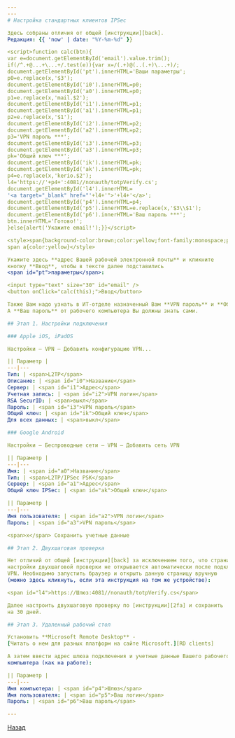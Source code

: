 ```yaml
---
---
# Настройка стандартных клиентов IPSec

Здесь собраны отличия от общей [инструкции][back].  
Редакция: {{ 'now' | date: "%Y-%m-%d" }}

<script>function calc(btn){
var e=document.getElementById('email').value.trim();
if(/^.+@...+\...+/.test(e)){var x=/(.+)@(..(.+)\...+)/;
document.getElementById('pt').innerHTML='Ваши параметры';
p0=e.replace(x,'$3');
document.getElementById('i0').innerHTML=p0;
document.getElementById('a0').innerHTML=p0;
p1=e.replace(x,'mail.$2');
document.getElementById('i1').innerHTML=p1;
document.getElementById('a1').innerHTML=p1;
p2=e.replace(x,'$1');
document.getElementById('i2').innerHTML=p2;
document.getElementById('a2').innerHTML=p2;
p3='VPN пароль ***';
document.getElementById('i3').innerHTML=p3;
document.getElementById('a3').innerHTML=p3;
pk='Общий ключ ***';
document.getElementById('ik').innerHTML=pk;
document.getElementById('ak').innerHTML=pk;
p4=e.replace(x,'kerio.$2');
l4='https://'+p4+':4081//nonauth/totpVerify.cs';
document.getElementById('l4').innerHTML=
'<a target="_blank" href="'+l4+'">'+l4+'</a>';
document.getElementById('p4').innerHTML=p4;
document.getElementById('p5').innerHTML=e.replace(x,'$3\\$1');
document.getElementById('p6').innerHTML='Ваш пароль ***';
btn.innerHTML='Готово!';
}else{alert('Укажите email!');}}</script>

<style>span{background-color:brown;color:yellow;font-family:monospace;padding:5px 15px;}
span a{color:yellow}</style>

Укажите здесь **адрес Вашей рабочей электронной почты** и кликните
кнопку **Ввод**, чтобы в тексте далее подставились  
<span id="pt">параметры</span>:

<input type="text" size="30" id="email" />
<button onClick="calc(this);">Ввод</button>

Также Вам надо узнать в ИТ-отделе назначенный Вам **VPN пароль** и **Общий ключ**.  
А **Ваш пароль** от рабочего компьютера Вы должны знать сами.

## Этап 1. Настройки подключения

### Apple iOS, iPadOS

Настройки – VPN – Добавить конфигурацию VPN...

|| Параметр |
---|---
Тип: | <span>L2TP</span>
Описание: | <span id="i0">Название</span>
Сервер: | <span id="i1">Адрес</span>
Учетная запись: | <span id="i2">VPN логин</span>
RSA SecurID: | <span>выкл</span>
Пароль: | <span id="i3">VPN пароль</span>
Общий ключ: | <span id="ik">Общий ключ</span>
Для всех данных: | <span>выкл</span>

### Google Android

Настройки – Беспроводные сети – VPN – Добавить сеть VPN

|| Параметр |
---|---
Имя: | <span id="a0">Название</span>
Тип: | <span>L2TP/IPSec PSK</span>
Сервер: | <span id="a1">Адрес</span>
Общий ключ IPSec: | <span id="ak">Общий ключ</span>

|| Параметр |
---|---
Имя пользователя: | <span id="a2">VPN логин</span>
Пароль: | <span id="a3">VPN пароль</span>

<span>x</span> Сохранить учетные данные

## Этап 2. Двухшаговая проверка

Нет отличий от общей [инструкции][back] за исключением того, что страница
настройки двухшаговой проверки не открывается автоматически после подключения
VPN. Необходимо запустить браузер и открыть данную страницу вручную
(можно здесь кликнуть, если эта инструкция на том же устройстве):

<span id="l4">https://Шлюз:4081//nonauth/totpVerify.cs</span>

Далее настроить двухшаговую проверку по [инструкции][2fa] и сохранить
на 30 дней.

## Этап 3. Удаленный рабочий стол

Установить **Microsoft Remote Desktop** -  
[Читать о нем для разных платформ на сайте Microsoft.][RD clients]

А затем ввести адрес шлюза подключения и учетные данные Вашего рабочего
компьютера (как на работе):

|| Параметр |
---|---
Имя компьютера: | <span id="p4">Шлюз</span>
Имя пользователя: | <span id="p5">Ваш логин</span>
Пароль: | <span id="p6">Ваш пароль</span>

---
```


[Назад][back]

[2fa]: /vpn/2fa "Настройка двухшаговой проверки"
[RD clients]: https://docs.microsoft.com/ru-ru/windows-server/remote/remote-desktop-services/clients/remote-desktop-clients "Клиенты RDP"
[back]: /vpn "Основная инструкция"
